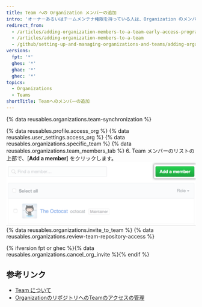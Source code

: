 ```yaml
---
title: Team への Organization メンバーの追加
intro: 'オーナーあるいはチームメンテナ権限を持っている人は、Organization のメンバーを Team に加えることができます。 オーナー権限を持っている人は、{% ifversion fpt or ghec %}メンバーではない人を Team および Organization に参加するよう招待{% else %}メンバーではない人を Team および Organization に追加{% endif %}することもできます。'
redirect_from:
  - /articles/adding-organization-members-to-a-team-early-access-program/
  - /articles/adding-organization-members-to-a-team
  - /github/setting-up-and-managing-organizations-and-teams/adding-organization-members-to-a-team
versions:
  fpt: '*'
  ghes: '*'
  ghae: '*'
  ghec: '*'
topics:
  - Organizations
  - Teams
shortTitle: Teamへのメンバーの追加
---
```


{% data reusables.organizations.team-synchronization %}

{% data reusables.profile.access_org %}
{% data reusables.user_settings.access_org %}
{% data reusables.organizations.specific_team %}
{% data reusables.organizations.team_members_tab %}
6. Team メンバーのリストの上部で、[**Add a member**] をクリックします。 ![[Add member] ボタン](/assets/images/help/teams/add-member-button.png)
{% data reusables.organizations.invite_to_team %}
{% data reusables.organizations.review-team-repository-access %}

{% ifversion fpt or ghec %}{% data reusables.organizations.cancel_org_invite %}{% endif %}

## 参考リンク

- [Team について](/articles/about-teams)
- [OrganizationのリポジトリへのTeamのアクセスの管理](/articles/managing-team-access-to-an-organization-repository)
